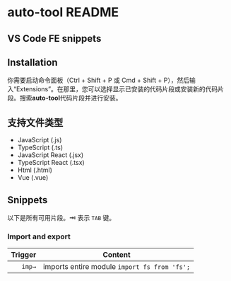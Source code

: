 # auto-tool README

## VS Code FE snippets

## Installation
你需要启动命令面板（Ctrl + Shift + P 或 Cmd + Shift + P），然后输入“Extensions”。在那里，您可以选择显示已安装的代码片段或安装新的代码片段。搜索**auto-tool**代码片段并进行安装。

## 支持文件类型 
* JavaScript (.js)
* TypeScript (.ts)
* JavaScript React (.jsx)
* TypeScript React (.tsx)
* Html (.html)
* Vue (.vue)
## Snippets
以下是所有可用片段。**⇥** 表示 `TAB` 键。
### Import and export
| Trigger  | Content |
| -------: | ------- |
| `imp→`   | imports entire module `import fs from 'fs';`|


